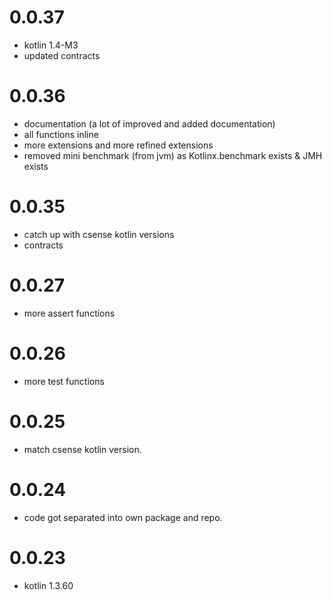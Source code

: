 # 0.0.37
- kotlin 1.4-M3
- updated contracts
 
# 0.0.36
- documentation (a lot of improved and added documentation)
- all functions inline
- more extensions and more refined extensions
- removed mini benchmark (from jvm) as Kotlinx.benchmark exists & JMH exists

# 0.0.35
- catch up with csense kotlin versions
- contracts

# 0.0.27
- more assert functions

# 0.0.26
- more test functions 

# 0.0.25
- match csense kotlin version.

# 0.0.24
- code got separated into own package and repo. 

# 0.0.23
- kotlin 1.3.60